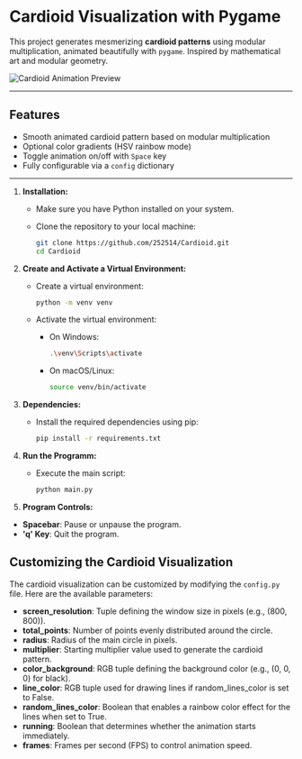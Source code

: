 # Cardioid Visualization with Pygame

This project generates mesmerizing **cardioid patterns** using modular multiplication, animated beautifully with `pygame`. Inspired by mathematical art and modular geometry.

![Cardioid Animation Preview](visualizasion.gif)

---

## Features

- Smooth animated cardioid pattern based on modular multiplication
- Optional color gradients (HSV rainbow mode)
- Toggle animation on/off with `Space` key
- Fully configurable via a `config` dictionary

---

1. **Installation:**
   - Make sure you have Python installed on your system.
   - Clone the repository to your local machine:
     
     ```bash
     git clone https://github.com/252514/Cardioid.git
     cd Cardioid
     ```

2. **Create and Activate a Virtual Environment:**
   - Create a virtual environment:
     
     ```bash
     python -m venv venv
     ```
   - Activate the virtual environment:
     - On Windows:
       
       ```bash
       .\venv\Scripts\activate
       ```
     - On macOS/Linux:
       
       ```bash
       source venv/bin/activate
       ```
       
3. **Dependencies:**
   - Install the required dependencies using pip:
     
     ```bash
     pip install -r requirements.txt
     ```

4. **Run the Programm:**
   - Execute the main script:
     
     ```bash
     python main.py
     ```

5. **Program Controls:**
- **Spacebar**: Pause or unpause the program.
- **'q' Key**: Quit the program.


## Customizing the Cardioid Visualization

The cardioid visualization can be customized by modifying the `config.py` file. Here are the available parameters:

- **screen_resolution**: Tuple defining the window size in pixels (e.g., (800, 800)).
- **total_points**: Number of points evenly distributed around the circle.
- **radius**: Radius of the main circle in pixels.
- **multiplier**: Starting multiplier value used to generate the cardioid pattern.
- **color_background**: RGB tuple defining the background color (e.g., (0, 0, 0) for black).
- **line_color**: RGB tuple used for drawing lines if random_lines_color is set to False.
- **random_lines_color**: Boolean that enables a rainbow color effect for the lines when set to True.
- **running**: Boolean that determines whether the animation starts immediately.
- **frames**: Frames per second (FPS) to control animation speed.
